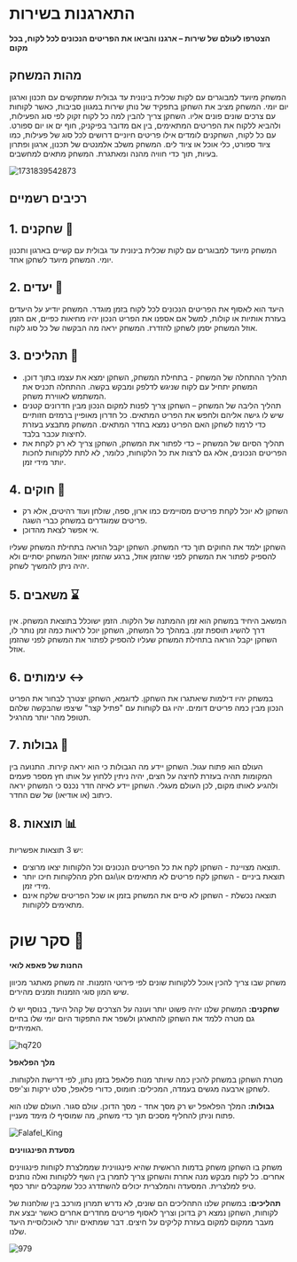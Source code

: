 # התארגנות בשירות 

**הצטרפו לעולם של שירות – ארגנו והביאו את הפריטים הנכונים לכל לקוח, בכל מקום**

## מהות המשחק 
המשחק מיועד למבוגרים עם לקות שכלית בינונית עד גבולית שמתקשים עם תכנון וארגון יום יומי. 
המשחק מציב את השחקן בתפקיד של נותן שירות במגוון סביבות, כאשר לקוחות עם צרכים שונים פונים אליו.
השחקן צריך להבין למה כל לקוח זקוק לפי סוג הפעילות, ולהביא ללקוח את הפריטים המתאימים, בין אם מדובר בפיקניק, חוף ים או יום ספורט.
עם כל לקוח, השחקנים לומדים אילו פריטים חיוניים דרושים לכל סוג של פעילות, כמו ציוד ספורט, כלי אוכל או ציוד לים. המשחק משלב אלמנטים של תכנון, ארגון ופתרון בעיות, תוך כדי חוויה מהנה ומאתגרת.
המשחק מתאים למחשבים.

![1731839542873](https://github.com/user-attachments/assets/cb7dc7ae-8cd5-44a3-a299-e334e7b70d25)

## רכיבים רשמיים

## 1. שחקנים 👾
המשחק מיועד למבוגרים עם לקות שכלית בינונית עד גבולית עם קשיים בארגון ותכנון יומי.
המשחק מיועד לשחקן אחד.

## 2. יעדים 🎯
היעד הוא לאסוף את הפריטים הנכונים לכל לקוח בזמן מוגדר.
המשחק יודיע על היעדים בעזרת אותיות או קולות, למשל אם אספנו את הפריט הנכון יהיו מחיאות כפיים, אם הזמן אוזל המשחק יסמן לשחקן להזדרז.
המשחק יראה מה הבקשה של כל סוג לקוח.

## 3. תהליכים 🎲
- תהליך ההתחלה של המשחק - בתחילת המשחק, השחקן ימצא את עצמו בתוך דוכן. המשחק יתחיל עם לקוח שניגש לדלפק ומבקש בקשה. ההתחלה תכניס את המשתמש לאווירת משחק.
- תהליך הליבה של המשחק – השחקן צריך לפנות למקום הנכון מבין חדרונים קטנים שיש לו גישה אליהם ולחפש את הפריט המתאים. כל חדרון מאופיין ברמזים חזותיים כדי לרמוז לשחקן האם הפריט נמצא בחדר המתאים. המשחק מתבצע בעזרת לחיצות עכבר בלבד.
- תהליך הסיום של המשחק – כדי לפתור את המשחק, השחקן צריך לא רק לקחת את הפריטים הנכונים, אלא גם לרצות את כל הלקוחות, כלומר, לא לתת ללקוחות לחכות יותר מידי זמן.

## 4. חוקים 📓
- השחקן לא יוכל לקחת פריטים מסויימים כמו ארון, ספה, שולחן ועוד רהיטים, אלא רק פריטים שמוגדרים במשחק כברי השגה.
- אי אפשר לצאת מהדוכן.
  
השחקן ילמד את החוקים תוך כדי המשחק.
השחקן יקבל הוראה בתחילת המשחק שעליו להספיק לפתור את המשחק לפני שהזמן אוזל, ברגע שהזמן יאזול המשחק יסתיים ולא יהיה ניתן להמשיך לשחק.

## 5. משאבים ⌛
המשאב היחיד במשחק הוא זמן ההמתנה של הלקוח.
הזמן ישוכלל בתוצאת המשחק.
אין דרך להשיג תוספת זמן.
במהלך כל המשחק, השחקן יוכל לראות כמה זמן נותר לו, השחקן יקבל הוראה בתחילת המשחק שעליו להספיק לפתור את המשחק לפני שהזמן אוזל.

## 6. עימותים ↔️
במשחק יהיו דילמות שיאתגרו את השחקן. לדוגמא, השחקן יצטרך לבחור את הפריט הנכון מבין כמה פריטים דומים.
יהיו גם לקוחות עם "פתיל קצר" שיצפו שהבקשה שלהם תטופל מהר יותר מהרגיל.

## 7. גבולות 🚧
העולם הוא פתוח עגול.
השחקן יידע מה הגבולות כי הוא יראה קירות. התנועה בין המקומות תהיה בעזרת לחיצה על חצים, יהיה ניתין ללחוץ על אותו חץ מספר פעמים ולהגיע לאותו מקום, לכן העולם מעגלי.
השחקן יידע לאיזה חדר נכנס כי המשחק יראה כיתוב (או אודיאו) של שם החדר.

## 8. תוצאות 📊
יש 3 תוצאות אפשריות:
- תוצאה מצויינת - השחקן לקח את כל הפריטים הנכונים וכל הלקוחות יצאו מרוצים.
- תוצאת ביניים - השחקן לקח פריטים לא מתאימים או\וגם חלק מהלקוחות חיכו יותר מידי זמן.
- תוצאה נכשלת - השחקן לא סיים את המשחק בזמן או שכל הפריטים שלקח אינם מתאימים ללקוחות.

# סקר שוק 📃

**החנות של פאפא לואי**

משחק שבו צריך להכין אוכל ללקוחות שונים לפי פירוטי הזמנות. זה משחק מאתגר מכיוון שיש המון סוגי הזמנות וזמנים מהירים.

**שחקנים:** המשחק שלנו יהיה פשוט יותר ועונה על הצרכים של קהל היעד, בנוסף יש לו גם מטרה ללמד את השחקן להתארגן ולשפר את התפקוד היום יומי שלו בחיים האמיתיים.


![hq720](https://github.com/user-attachments/assets/43be5f9a-1d8e-4c7a-83ef-c78740a2be87)

**מלך הפלאפל**

מטרת השחקן במשחק להכין כמה שיותר מנות פלאפל בזמן נתון, לפי דרישת הלקוחות. לשחקן ארבעה מגשים בעמדה, המכילים: חומוס, כדורי פלאפל, סלט ירקות וצ'יפס.

**גבולות:** המלך הפלאפל יש רק מסך אחד - מסך הדוכן. עולם סגור. העולם שלנו הוא פתוח וניתן להחליף מסכים תוך כדי משחק, מה שמוסיף לו מימד מעניין.

![Falafel_King](https://github.com/user-attachments/assets/43b65f7d-bb84-4fce-8086-a6bec434ad5f)

**מסעדת הפינגווינים**

משחק בו השחקן משחק בדמות הראשית שהיא פינגווינית שממלצרת לקוחות פינגווינים אחרים. כל לקוח מבקש מנה אחרת והשחקן צריך לתמרן בין השף ללקוחות ואלה נותנים טיפ למלצרית. המסעדה והמלצרית יכולים להשתדרג ככל שמקבלים יותר כסף.

**תהליכים:** במשחק שלנו התהליכים הם שונים, לא נדרש תמרון מורכב בין שולחנות של לקוחות, השחקן נמצא רק בדוכן וצריך לאסוף פריטים מחדרים אחרים כאשר יבצע את מעבר ממקום למקום בעזרת קליקים על חיצים. דבר שמתאים יותר לאוכלוסיית היעד שלנו.

![979](https://github.com/user-attachments/assets/956207d2-2370-40cc-984d-0381c7ae9da7)

